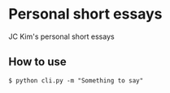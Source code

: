 # Personal short essays

JC Kim's personal short essays

## How to use

    $ python cli.py -m "Something to say"
